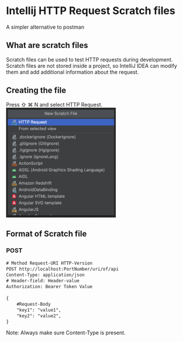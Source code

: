 
# Intellij HTTP Request Scratch files
A simpler alternative to postman

## What are scratch files
Scratch files can be used to test HTTP requests during development. </br>
Scratch files are not stored inside a project, so IntelliJ IDEA can modify them and add additional information about the request. 

## Creating the file
Press ⇧ ⌘ N and select HTTP Request. </br>
<img src="img/Creating Scratch File.png" height="300" width="300">

## Format of Scratch file
### POST
```http
# Method Request-URI HTTP-Version
POST http://localhost:PortNumber/uri/of/api
Content-Type: application/json
# Header-field: Header-value
Authorization: Bearer Token Value

{
    #Request-Body
    "key1": "value1",
    "key2": "value2",
}
```
Note: Always make sure Content-Type is present.


      
    

